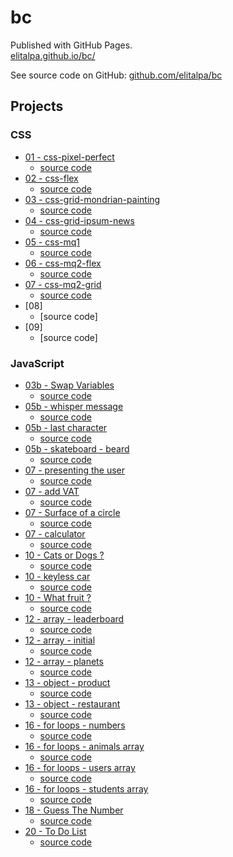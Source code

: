 # bc

Published with GitHub Pages.  
[elitalpa.github.io/bc/](https://elitalpa.github.io/bc/)

See source code on GitHub: [github.com/elitalpa/bc](https://github.com/elitalpa/bc)

## Projects

### CSS
- [01 - css-pixel-perfect](https://elitalpa.github.io/bc/projects/css-pixel-perfect/index.html)
    - [source code](https://github.com/elitalpa/bc/tree/main/projects/css-pixel-perfect)
- [02 - css-flex](https://elitalpa.github.io/bc/projects/css-flex/index.html)
    - [source code](https://github.com/elitalpa/bc/tree/main/projects/css-flex)
- [03 - css-grid-mondrian-painting](https://elitalpa.github.io/bc/projects/css-grid-mondrian-painting/index.html)
    - [source code](https://github.com/elitalpa/bc/tree/main/projects/css-grid-mondrian-painting)
- [04 - css-grid-ipsum-news](https://elitalpa.github.io/bc/projects/css-grid-ipsum-news/index.html)
    - [source code](https://github.com/elitalpa/bc/tree/main/projects/css-grid-ipsum-news)
- [05 - css-mq1](https://elitalpa.github.io/bc/projects/css-mq1/index.html)
    - [source code](https://github.com/elitalpa/bc/tree/main/projects/css-mq1)
- [06 - css-mq2-flex](https://elitalpa.github.io/bc/projects/css-mq2-flex/index.html)
    - [source code](https://github.com/elitalpa/bc/tree/main/projects/css-mq2-flex)
- [07 - css-mq2-grid](https://elitalpa.github.io/bc/projects/css-mq2-grid/index.html)
    - [source code](https://github.com/elitalpa/bc/tree/main/projects/css-mq2-grid)
- [08]
    - [source code]
- [09]
    - [source code]

### JavaScript

- [03b - Swap Variables](https://elitalpa.github.io/bc/projects/js-swap-variables/index.html)
    - [source code](https://github.com/elitalpa/bc/tree/main/projects/js-swap-variables/script.js)
- [05b - whisper message](https://elitalpa.github.io/bc/projects/js-whisper-message/index.html)
  - [source code](https://github.com/elitalpa/bc/tree/main/projects/js-whisper-message/script.js)
- [05b - last character](https://elitalpa.github.io/bc/projects/js-last-character/index.html)
  - [source code](https://github.com/elitalpa/bc/tree/main/projects/js-last-character/script.js)
- [05b - skateboard - beard](https://elitalpa.github.io/bc/projects/js-skateboard-beard/index.html)
  - [source code](https://github.com/elitalpa/bc/tree/main/projects/js-skateboard-beard/script.js)
- [07 - presenting the user](https://elitalpa.github.io/bc/projects/js-presenting-the-user/index.html)
  - [source code](https://github.com/elitalpa/bc/tree/main/projects/js-presenting-the-user/script.js)
- [07 - add VAT](https://elitalpa.github.io/bc/projects/js-add-VAT/index.html)
  - [source code](https://github.com/elitalpa/bc/tree/main/projects/js-add-VAT/script.js)
- [07 - Surface of a circle](https://elitalpa.github.io/bc/projects/js-surface-of-a-circle/index.html)
  - [source code](https://github.com/elitalpa/bc/tree/main/projects/js-surface-of-a-circle/script.js)
- [07 - calculator](https://elitalpa.github.io/bc/projects/js-calculator/index.html)
  - [source code](https://github.com/elitalpa/bc/tree/main/projects/js-calculator/script.js)
- [10 - Cats or Dogs ?](https://elitalpa.github.io/bc/projects/js-cats-or-dogs/index.html)
  - [source code](https://github.com/elitalpa/bc/tree/main/projects/js-cats-or-dogs/script.js)
- [10 - keyless car](https://elitalpa.github.io/bc/projects/js-keyless-car/index.html)
  - [source code](https://github.com/elitalpa/bc/tree/main/projects/js-keyless-car/script.js)
- [10 - What fruit ?](https://elitalpa.github.io/bc/projects/js-what-fruit/index.html)
  - [source code](https://github.com/elitalpa/bc/tree/main/projects/js-what-fruit/script.js)
- [12 - array - leaderboard](https://elitalpa.github.io/bc/projects/js-array-leaderboard/index.html)
  - [source code](https://github.com/elitalpa/bc/tree/main/projects/js-array-leaderboard/script.js)
- [12 - array - initial](https://elitalpa.github.io/bc/projects/js-array-initial/index.html)
  - [source code](https://github.com/elitalpa/bc/tree/main/projects/js-array-initial/script.js)
- [12 - array - planets](https://elitalpa.github.io/bc/projects/js-array-planets/index.html)
  - [source code](https://github.com/elitalpa/bc/tree/main/projects/js-array-planets/script.js)
- [13 - object - product](https://elitalpa.github.io/bc/projects/js-object-product/index.html)
  - [source code](https://github.com/elitalpa/bc/tree/main/projects/js-object-product/script.js)
- [13 - object - restaurant](https://elitalpa.github.io/bc/projects/js-object-restaurant/index.html)
  - [source code](https://github.com/elitalpa/bc/tree/main/projects/js-object-restaurant/script.js)
- [16 - for loops - numbers](https://elitalpa.github.io/bc/projects/js-for-loops-numbers/index.html)
  - [source code](https://github.com/elitalpa/bc/tree/main/projects/js-for-loops-numbers/script.js)
- [16 - for loops - animals array](https://elitalpa.github.io/bc/projects/js-for-loops-array-animals/index.html)
  - [source code](https://github.com/elitalpa/bc/tree/main/projects/js-for-loops-array-animals/script.js)
- [16 - for loops - users array](https://elitalpa.github.io/bc/projects/js-for-loops-array-users/index.html)
  - [source code](https://github.com/elitalpa/bc/tree/main/projects/js-for-loops-array-users/script.js)
- [16 - for loops - students array](https://elitalpa.github.io/bc/projects/js-for-loops-array-students/index.html)
  - [source code](https://github.com/elitalpa/bc/tree/main/projects/js-for-loops-array-students/script.js)
- [18 - Guess The Number](https://elitalpa.github.io/bc/projects/js-guess-the-number/index.html)
  - [source code](https://github.com/elitalpa/bc/tree/main/projects/js-guess-the-number/script.js)
- [20 - To Do List](https://elitalpa.github.io/bc/projects/js-to-do-list/index.html)
  - [source code](https://github.com/elitalpa/bc/tree/main/projects/js-to-do-list/script.js)
